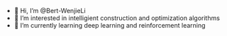 - 👋 Hi, I’m @Bert-WenjieLi
- 👀 I’m interested in intelligient construction and optimization algorithms
- 🌱 I’m currently learning deep learning and reinforcement learning



<!---
Bert-WenjieLi/Bert-WenjieLi is a ✨ special ✨ repository because its `README.md` (this file) appears on your GitHub profile.
You can click the Preview link to take a look at your changes.
--->
